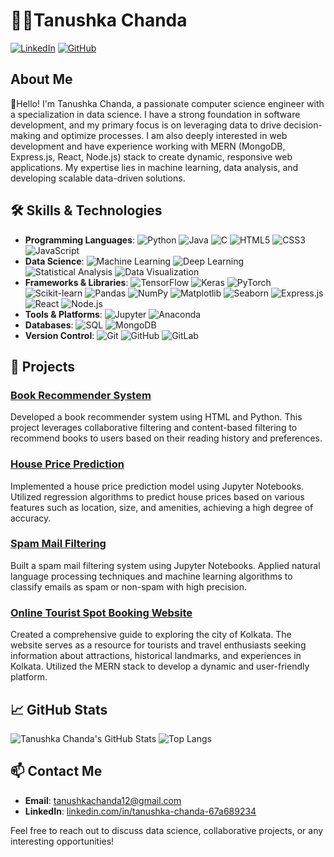# 👩‍💻Tanushka Chanda

[![LinkedIn](https://img.shields.io/badge/-LinkedIn-blue?style=flat-square&logo=linkedin&logoColor=white&link=https://www.linkedin.com/in/tanushka-chanda-67a689234)](https://www.linkedin.com/in/tanushka-chanda-67a689234)
[![GitHub](https://img.shields.io/badge/-GitHub-333?style=flat-square&logo=github&logoColor=white&link=https://github.com/Tanushka1234)](https://github.com/Tanushka1234)

## About Me

👋Hello! I'm Tanushka Chanda, a passionate computer science engineer with a specialization in data science. I have a strong foundation in software development, and my primary focus is on leveraging data to drive decision-making and optimize processes. I am also deeply interested in web development and have experience working with MERN (MongoDB, Express.js, React, Node.js) stack to create dynamic, responsive web applications. My expertise lies in machine learning, data analysis, and developing scalable data-driven solutions.

## 🛠️ Skills & Technologies

- **Programming Languages**: 
  ![Python](https://img.shields.io/badge/-Python-3776AB?style=flat-square&logo=python&logoColor=white)
  ![Java](https://img.shields.io/badge/-Java-007396?style=flat-square&logo=java&logoColor=white)
  ![C](https://img.shields.io/badge/-C-A8B9CC?style=flat-square&logo=c&logoColor=white)
  ![HTML5](https://img.shields.io/badge/-HTML5-E34F26?style=flat-square&logo=html5&logoColor=white)
  ![CSS3](https://img.shields.io/badge/-CSS3-1572B6?style=flat-square&logo=css3&logoColor=white)
  ![JavaScript](https://img.shields.io/badge/-JavaScript-F7DF1E?style=flat-square&logo=javascript&logoColor=black)
- **Data Science**: 
  ![Machine Learning](https://img.shields.io/badge/-Machine%20Learning-E34F26?style=flat-square&logo=tensorflow&logoColor=white)
  ![Deep Learning](https://img.shields.io/badge/-Deep%20Learning-FF6F00?style=flat-square&logo=pytorch&logoColor=white)
  ![Statistical Analysis](https://img.shields.io/badge/-Statistical%20Analysis-4C4C4C?style=flat-square&logo=matrix&logoColor=white)
  ![Data Visualization](https://img.shields.io/badge/-Data%20Visualization-F9A825?style=flat-square&logo=tableau&logoColor=white)
- **Frameworks & Libraries**: 
  ![TensorFlow](https://img.shields.io/badge/-TensorFlow-FF6F00?style=flat-square&logo=tensorflow&logoColor=white)
  ![Keras](https://img.shields.io/badge/-Keras-D00000?style=flat-square&logo=keras&logoColor=white)
  ![PyTorch](https://img.shields.io/badge/-PyTorch-EE4C2C?style=flat-square&logo=pytorch&logoColor=white)
  ![Scikit-learn](https://img.shields.io/badge/-Scikit--learn-F7931E?style=flat-square&logo=scikit-learn&logoColor=white)
  ![Pandas](https://img.shields.io/badge/-Pandas-150458?style=flat-square&logo=pandas&logoColor=white)
  ![NumPy](https://img.shields.io/badge/-NumPy-013243?style=flat-square&logo=numpy&logoColor=white)
  ![Matplotlib](https://img.shields.io/badge/-Matplotlib-004080?style=flat-square&logo=matplotlib&logoColor=white)
  ![Seaborn](https://img.shields.io/badge/-Seaborn-4C8CBF?style=flat-square&logo=seaborn&logoColor=white)
  ![Express.js](https://img.shields.io/badge/-Express.js-000000?style=flat-square&logo=express&logoColor=white)
  ![React](https://img.shields.io/badge/-React-61DAFB?style=flat-square&logo=react&logoColor=black)
  ![Node.js](https://img.shields.io/badge/-Node.js-339933?style=flat-square&logo=node.js&logoColor=white)
- **Tools & Platforms**: 
  ![Jupyter](https://img.shields.io/badge/-Jupyter-F37626?style=flat-square&logo=jupyter&logoColor=white)
  ![Anaconda](https://img.shields.io/badge/-Anaconda-44A833?style=flat-square&logo=anaconda&logoColor=white)
- **Databases**: 
  ![SQL](https://img.shields.io/badge/-SQL-4479A1?style=flat-square&logo=postgresql&logoColor=white)
  ![MongoDB](https://img.shields.io/badge/-MongoDB-47A248?style=flat-square&logo=mongodb&logoColor=white)
- **Version Control**: 
  ![Git](https://img.shields.io/badge/-Git-F05032?style=flat-square&logo=git&logoColor=white)
  ![GitHub](https://img.shields.io/badge/-GitHub-181717?style=flat-square&logo=github&logoColor=white)
  ![GitLab](https://img.shields.io/badge/-GitLab-FC6D26?style=flat-square&logo=gitlab&logoColor=white)



## 🌟 Projects
### [Book Recommender System](https://github.com/Tanushka1234/book-recommender-system)
Developed a book recommender system using HTML and Python. This project leverages collaborative filtering and content-based filtering to recommend books to users based on their reading history and preferences.

### [House Price Prediction](https://github.com/Tanushka1234/house-price-prediction)
Implemented a house price prediction model using Jupyter Notebooks. Utilized regression algorithms to predict house prices based on various features such as location, size, and amenities, achieving a high degree of accuracy.

### [Spam Mail Filtering](https://github.com/Tanushka1234/spam-mail-filtering)
Built a spam mail filtering system using Jupyter Notebooks. Applied natural language processing techniques and machine learning algorithms to classify emails as spam or non-spam with high precision.

### [Online Tourist Spot Booking Website](https://github.com/Tanushka1234/Explore-Kolkata-Online-Tourist-Spot-Booking)
Created a comprehensive guide to exploring the city of Kolkata. The website serves as a resource for tourists and travel enthusiasts seeking information about attractions, historical landmarks, and experiences in Kolkata. Utilized the MERN stack to develop a dynamic and user-friendly platform.

## 📈 GitHub Stats

![Tanushka Chanda's GitHub Stats](https://github-readme-stats.vercel.app/api?username=Tanushka1234&show_icons=true&theme=radical)
![Top Langs](https://github-readme-stats.vercel.app/api/top-langs/?username=Tanushka1234&layout=compact&theme=radical)

## 📫 Contact Me

- **Email**: tanushkachanda12@gmail.com
- **LinkedIn**: [linkedin.com/in/tanushka-chanda-67a689234](https://www.linkedin.com/in/tanushka-chanda-67a689234)

Feel free to reach out to discuss data science, collaborative projects, or any interesting opportunities!
